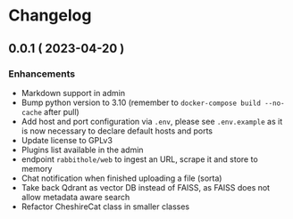 # Changelog

## 0.0.1 ( 2023-04-20 )

### Enhancements

* Markdown support in admin
* Bump python version to 3.10 (remember to `docker-compose build --no-cache` after pull)
* Add host and port configuration via `.env`, please see `.env.example` as it is now necessary to declare default hosts and ports
* Update license to GPLv3
* Plugins list available in the admin
* endpoint `rabbithole/web` to ingest an URL, scrape it and store to memory
* Chat notification when finished uploading a file (sorta)
* Take back Qdrant as vector DB instead of FAISS, as FAISS does not allow metadata aware search
* Refactor CheshireCat class in smaller classes

